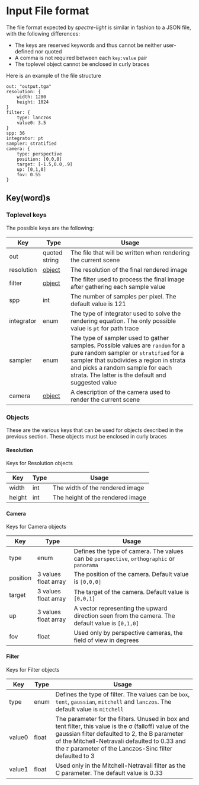# Input File format

The file format expected by *spectre-light* is similar in fashion to a JSON file,
with the following differences:

- The keys are reserved keywords and thus cannot be neither user-defined nor quoted
- A comma is not required between each `key:value` pair
- The toplevel object cannot be enclosed in curly braces

Here is an example of the file structure
```
out: "output.tga"
resolution: {
    width: 1280
    height: 1024
}
filter: {
    type: lanczos
    value0: 3.5
}
spp: 36
integrator: pt
sampler: stratified
camera: {
    type: perspective
    position: [0,0,0]
    target: [-1.5,0.0,.9]
    up: [0,1,0]
    fov: 0.55
}
```
## Key(word)s
### Toplevel keys
The possible keys are the following:

Key | Type | Usage
---|---|---
out| quoted string | The file that will be written when rendering the current scene
resolution | [object](#resolution) | The resolution of the final rendered image
filter | [object](#filter) | The filter used to process the final image after gathering each sample value
spp | int | The number of samples per pixel. The default value is 121
integrator | enum | The type of integrator used to solve the rendering equation. The only possible value is `pt` for path trace
sampler | enum | The type of sampler used to gather samples. Possible values are `random` for a pure random sampler or `stratified` for a sampler that subdivides a region in strata and picks a random sample for each strata. The latter is the default and suggested value
camera | [object](#camera) | A description of the camera used to render the current scene

### Objects
These are the various keys that can be used for objects described in the previous section. These objects must be enclosed in curly braces

#### Resolution
Keys for Resolution objects

Key | Type | Usage
---|---|---
width | int | The width of the rendered image
height | int | The height of the rendered image

#### Camera
Keys for Camera objects

Key | Type | Usage
---|---|---
type | enum | Defines the type of camera. The values can be `perspective`, `orthographic` or `panorama`
position | 3 values float array | The position of the camera. Default value is `[0,0,0]`
target | 3 values float array | The target of the camera. Default value is `[0,0,1]`
up | 3 values float array | A vector representing the upward direction seen from the camera. The default value is `[0,1,0]`
fov | float | Used only by perspective cameras, the field of view in degrees

#### Filter
Keys for Filter objects

Key | Type | Usage
---|---|---
type | enum | Defines the type of filter. The values can be `box`, `tent`, `gaussian`, `mitchell` and `lanczos`. The default value is `mitchell`
value0 | float | The parameter for the filters. Unused in box and tent filter, this value is the σ (falloff) value of the gaussian filter defaulted to 2, the B parameter of the Mitchell-Netravali defaulted to 0.33 and the 𝜏 parameter of the Lanczos-Sinc filter defaulted to 3
value1 | float | Used only in the Mitchell-Netravali filter as the C parameter. The default value is 0.33



